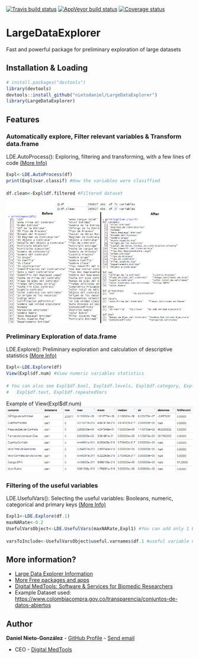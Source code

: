 <!-- badges: start -->
[![Travis build status](https://travis-ci.org/nietodaniel/LargeDataExplorer.svg?branch=master)](https://travis-ci.org/nietodaniel/LargeDataExplorer)
[![AppVeyor build status](https://ci.appveyor.com/api/projects/status/github/nietodaniel/LargeDataExplorer?branch=master&svg=true)](https://ci.appveyor.com/project/nietodaniel/LargeDataExplorer)
[![Coverage status](https://codecov.io/gh/nietodaniel/LargeDataExplorer/branch/master/graph/badge.svg)](https://codecov.io/github/nietodaniel/LargeDataExplorer?branch=master)
<!-- badges: end -->

# LargeDataExplorer

Fast and powerful package for preliminary exploration of large datasets

## Installation & Loading

``` r
# install.packages("devtools")
library(devtools)
devtools::install_github("nietodaniel/LargeDataExplorer")
library(LargeDataExplorer)
```

## Features

### Automatically explore, Filter relevant variables & Transform data.frame

LDE.AutoProcess(): Exploring, filtering and transforming, with a few lines of code [(More Info)](http://www.digitalmedtools.com/Freeware/LargeDataExplorer#AutoProcess)
``` r
Expl<-LDE.AutoProcess(df)
print(Expl$var.classif) #How the variables were clasiffied

df.clean<-Expl$df.filtered #Filtered dataset
```
<img src="https://raw.githubusercontent.com/nietodaniel/LargeDataExplorer/master/images/AutoProcess.png" width="700">



### Preliminary Exploration of data.frame

LDE.Explore(): Preliminary exploration and calculation of descriptive statistics [(More Info)](http://www.digitalmedtools.com/Freeware/LargeDataExplorer#Explore)
``` r
Expl<-LDE.Explore(df)
View(Expl$df.num) #View numeric variables statistics

# You can also see Expl$df.bool, Expl$df.levels, Expl$df.category, Expl$df.onevalue, Expl$df.NA, 
#   Expl$df.text, Expl$df.repeatedVars 
```
Example of View(Expl$df.num)
<img src="https://raw.githubusercontent.com/nietodaniel/LargeDataExplorer/master/images/Explore.png" width="700">



### Filtering of the useful variables

LDE.UsefulVars(): Selecting the useful variables: Booleans, numeric, categorical and primary keys [(More Info)](http://www.digitalmedtools.com/Freeware/LargeDataExplorer#UsefulVars)
``` r
Expl1<-LDE.Explore(df.1)
maxNARate<-0.2
UsefulVarsObject<-LDE.UsefulVars(maxNARate,Expl1) #You can add only 1 Expl Object or as many as you want

varsToInclude<-UsefulVarsObject$useful.varnames$df.1 #useful variable names for df.1
```

## More information?
- [Large Data Explorer Information](http://www.digitalmedtools.com/Freeware/LargeDataExplorer)
- [More Free packages and apps](http://www.digitalmedtools.com/Freeware)
- [Digital MedTools: Software & Services for Biomedic Researchers](http://www.digitalmedtools.com)
- Example Dataset used: https://www.colombiacompra.gov.co/transparencia/conjuntos-de-datos-abiertos

## Author

**Daniel Nieto-González** - [GitHub Profile](https://github.com/nietodaniel) - [Send email](mailto:nieto.daniel221@gmail.com)
* CEO - [Digital MedTools](Http://www.digitalmedtools.com) 


